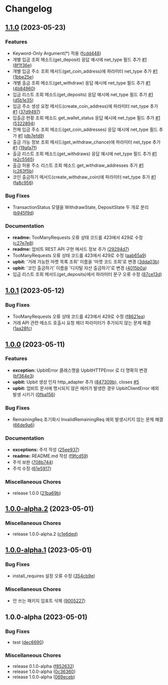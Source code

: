 # Changelog

## [1.1.0](https://github.com/designmeme/python-upbit-api/compare/v1.0.1...v1.1.0) (2023-05-23)


### Features

* Keyword-Only Argument(*) 적용 ([fcdd448](https://github.com/designmeme/python-upbit-api/commit/fcdd4487b0801b16642eab489533cdf9dd5ee176))
* 개별 입금 조회 메소드(get_deposit) 응답 예시에 net_type 필드 추가 [#1](https://github.com/designmeme/python-upbit-api/issues/1) ([8f1f36e](https://github.com/designmeme/python-upbit-api/commit/8f1f36e114ccdd8be509948b3305b7d5a83393cc))
* 개별 입금 주소 조회 메서드(get_coin_address)에 파라미터 net_type 추가 [#1](https://github.com/designmeme/python-upbit-api/issues/1) ([1bbe25e](https://github.com/designmeme/python-upbit-api/commit/1bbe25eb433b502b23efb684b5a3118daf959ca1))
* 개별 출금 조회 메소드(get_withdraw) 응답 예시에 net_type 필드 추가 [#1](https://github.com/designmeme/python-upbit-api/issues/1) ([4b84960](https://github.com/designmeme/python-upbit-api/commit/4b8496074538b904cc341b798090ab842963e766))
* 입금 리스트 조회 메소드(get_deposits) 응답 예시에 net_type 필드 추가 [#1](https://github.com/designmeme/python-upbit-api/issues/1) ([d5b1e35](https://github.com/designmeme/python-upbit-api/commit/d5b1e3560eba18ee8a82f157681e2d4e8efe01af))
* 입금 주소 생성 요청 메서드(create_coin_address)에 파라미터 net_type 추가 [#1](https://github.com/designmeme/python-upbit-api/issues/1) ([37d9497](https://github.com/designmeme/python-upbit-api/commit/37d94972487bd72cd94af0fa3c2c5fdf3facac7a))
* 입출금 현황 조회 메소드 get_wallet_status 응답 예시에 net_type 필드 추가 [#1](https://github.com/designmeme/python-upbit-api/issues/1) ([5322894](https://github.com/designmeme/python-upbit-api/commit/5322894f2c9c8fca51ae1663286ab7fe83d7ded7))
* 전체 입금 주소 조회 메소드(get_coin_addresses) 응답 예시에 net_type 필드 추가 [#1](https://github.com/designmeme/python-upbit-api/issues/1) ([db7efd9](https://github.com/designmeme/python-upbit-api/commit/db7efd99eaa6d60b2a485d300470d329153098d2))
* 출금 가능 정보 조회 메서드(get_withdraw_chance)에 파라미터 net_type 추가 [#1](https://github.com/designmeme/python-upbit-api/issues/1) ([19afa7f](https://github.com/designmeme/python-upbit-api/commit/19afa7f3be0dda752c9ca3d22a233e2fbd48550e))
* 출금 리스트 조회 메소드(get_withdraws) 응답 예시에 net_type 필드 추가 [#1](https://github.com/designmeme/python-upbit-api/issues/1) ([e2c5565](https://github.com/designmeme/python-upbit-api/commit/e2c556567946d5b8537ba0dc8f6d61b1d7225116))
* 출금 허용 주소 리스트 조회 메소드 get_withdraw_addresses 추가 [#1](https://github.com/designmeme/python-upbit-api/issues/1) ([c263f5b](https://github.com/designmeme/python-upbit-api/commit/c263f5b597910e221fdc1f3e5ca669a8b377b0fd))
* 코인 출금하기 메서드(create_withdraw_coin)에 파라미터 net_type 추가 [#1](https://github.com/designmeme/python-upbit-api/issues/1) ([fa8c956](https://github.com/designmeme/python-upbit-api/commit/fa8c956083b35dee275d1c410a22bc647b24626e))


### Bug Fixes

* TransactionStatus 모델을 WithdrawState, DepositState 두 개로 분리 ([b945f9d](https://github.com/designmeme/python-upbit-api/commit/b945f9d057cc05cab81c4ac5b77581620050d060))


### Documentation

* **readme:** TooManyRequests 오류 상태 코드를 423에서 429로 수정 ([c27e7e8](https://github.com/designmeme/python-upbit-api/commit/c27e7e83251db6f4b78cbf4d46f6d534dab26f32))
* **readme:** 업비트 REST API 구현 메서드 정보 추가 ([29294d7](https://github.com/designmeme/python-upbit-api/commit/29294d761fd4b2fe63cfc8f827c4c144c61f7450))
* TooManyRequests 오류 상태 코드를 423에서 429로 수정 ([aab65a9](https://github.com/designmeme/python-upbit-api/commit/aab65a9129f5e9b21c07ddac74110c664a34da56))
* **upbit:** '거래 가능한 마켓 목록 조회' 이름을 '마켓 코드 조회'로 변경 ([3dda03b](https://github.com/designmeme/python-upbit-api/commit/3dda03ba5575e70d813e84b63246f2d1d02e2108))
* **upbit:** '코인 출금하기' 이름을 '디지털 자산 출금하기'로 변경 ([4015b0a](https://github.com/designmeme/python-upbit-api/commit/4015b0aae13f50d2a5f1fd35fc9309ec2ccd5d5e))
* 입금 리스트 조회 메서드(get_deposits)에서 파라미터 문구 오류 수정 ([87ce13d](https://github.com/designmeme/python-upbit-api/commit/87ce13d228f71b5a7f1a6f18bc70fe835d738e28))

## [1.0.1](https://github.com/designmeme/python-upbit-api/compare/v1.0.0...v1.0.1) (2023-05-12)


### Bug Fixes

* TooManyRequests 오류 상태 코드를 423에서 429로 수정 ([f8621ea](https://github.com/designmeme/python-upbit-api/commit/f8621eabcf12fc5383137d7beb2711e056a1eff3))
* 거래 API 관련 메소드 호출시 요청 헤더 파라미터가 추가되지 않는 문제 해결 ([1aa28fc](https://github.com/designmeme/python-upbit-api/commit/1aa28fc3a7ff407b3046e04903ada6a73fa77071))

## [1.0.0](https://github.com/designmeme/python-upbit-api/compare/v1.0.0-alpha.2...v1.0.0) (2023-05-11)


### Features

* **exception:** UpbitError 클래스명을 UpbitHTTPError 로 더 명확히 변경 ([bf364e3](https://github.com/designmeme/python-upbit-api/commit/bf364e3b5c07228f8298c29a2b4e82562e73751e))
* **upbit:** Upbit 생성 인자 http_adapter 추가 ([847309b](https://github.com/designmeme/python-upbit-api/commit/847309b5d186773643ba74d4d3ed745a5833c0aa)), closes [#5](https://github.com/designmeme/python-upbit-api/issues/5)
* **upbit:** 업비트 문서에 명시되지 않은 에러가 발생한 경우 UpbitClientError 예외 발생 시키기 ([0fba156](https://github.com/designmeme/python-upbit-api/commit/0fba1568d6314c152e0e50619f0a046ce5bf7000))


### Bug Fixes

* RemainingReq 초기화시 InvalidRemainingReq 예외 발생시키지 않는 문제 해결 ([66de9a6](https://github.com/designmeme/python-upbit-api/commit/66de9a616eaf53e691c59737b1cfff95e2f7dafb))


### Documentation

* **exceptions:** 주석 작성 ([25ee937](https://github.com/designmeme/python-upbit-api/commit/25ee93718205b5d2a060897b6ca99cd038c77b94))
* **readme:** README.md 작성 ([f9fcd59](https://github.com/designmeme/python-upbit-api/commit/f9fcd59d6143adc169d9c403249f82861088fa62))
* 주석 보완 ([708b744](https://github.com/designmeme/python-upbit-api/commit/708b744712e30fa54684cab8b24190635f03af32))
* 주석 수정 ([61e5917](https://github.com/designmeme/python-upbit-api/commit/61e59174f92c83781ce2708121be440c2254a801))


### Miscellaneous Chores

* release 1.0.0 ([21ba69b](https://github.com/designmeme/python-upbit-api/commit/21ba69bf5322da707e7564f41d8f6611e5e1f87f))

## [1.0.0-alpha.2](https://github.com/designmeme/python-upbit-api/compare/v1.0.0-alpha.1...v1.0.0-alpha.2) (2023-05-01)


### Miscellaneous Chores

* release 1.0.0-alpha.2 ([c1e6ded](https://github.com/designmeme/python-upbit-api/commit/c1e6deda85796bdf23de75149bc4ebf4961e37b7))

## [1.0.0-alpha.1](https://github.com/designmeme/python-upbit-api/compare/v1.0.0-alpha...v1.0.0-alpha.1) (2023-05-01)


### Bug Fixes

* install_requires 설정 오류 수정 ([354cb9e](https://github.com/designmeme/python-upbit-api/commit/354cb9e4057bc1266a566d8a9f8684006e9bf80c))


### Miscellaneous Chores

* 안 쓰는 패키지 임포트 삭제 ([9005227](https://github.com/designmeme/python-upbit-api/commit/90052274ebc57831e5ab0e3ea99fd8ce192eee78))

## 1.0.0-alpha (2023-05-01)


### Bug Fixes

* test ([dec6690](https://github.com/designmeme/python-upbit-api/commit/dec6690b6d7c8e8bf268573cac56c8066fc52cfa))


### Miscellaneous Chores

* release 0.1.0-alpha ([f852632](https://github.com/designmeme/python-upbit-api/commit/f852632a4ebd6e6f59eafc52a9abff42f3eef63a))
* release 1.0.0-alpha ([0c36360](https://github.com/designmeme/python-upbit-api/commit/0c3636063788e020c4e8952783897d26ee673f64))
* release 1.0.0-alpha ([069eceb](https://github.com/designmeme/python-upbit-api/commit/069eceb2b89832981ead3ecc1fda48e861adc602))
